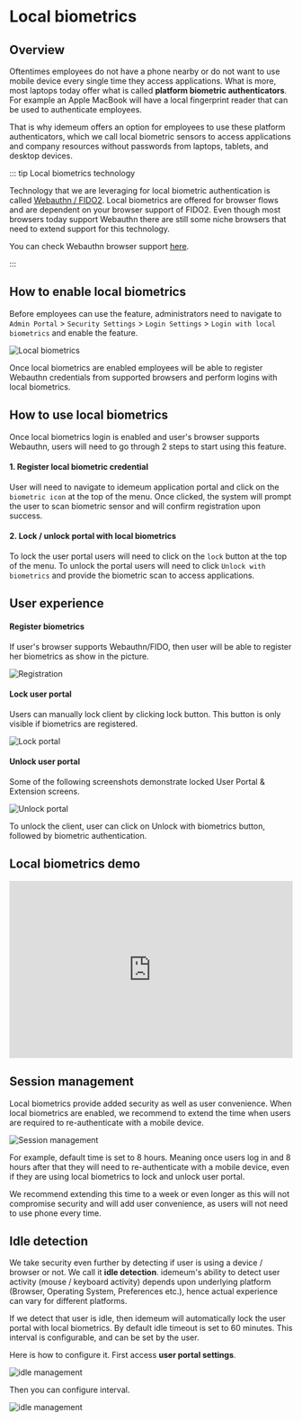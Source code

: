 # Local biometrics
## Overview
Oftentimes employees do not have a phone nearby or do not want to use mobile device every single time they access applications. What is more, most laptops today offer what is called **platform biometric authenticators**. For example an Apple MacBook will have a local fingerprint reader that can be used to authenticate employees.

That is why idemeum offers an option for employees to use these platform authenticators, which we call local biometric sensors to access applications and company resources without passwords from laptops, tablets, and desktop devices.

::: tip Local biometrics technology

Technology that we are leveraging for local biometric authentication is called [Webauthn / FIDO2](https://fidoalliance.org/fido2/fido2-web-authentication-webauthn/). Local biometrics are offered for browser flows and are dependent on your browser support of FIDO2. Even though most browsers today support Webauthn there are still some niche browsers that need to extend support for this technology.

You can check Webauthn browser support [here](https://caniuse.com/?search=webauthn).

:::

## How to enable local biometrics
Before employees can use the feature, administrators need to navigate to `Admin Portal` > `Security Settings` > `Login Settings` > `Login with local biometrics` and enable the feature.

![Local biometrics](./images/local-biometrics.png)

Once local biometrics are enabled employees will be able to register Webauthn credentials from supported browsers and perform logins with local biometrics.

## How to use local biometrics
Once local biometrics login is enabled and user's browser supports Webauthn, users will need to go through 2 steps to start using this feature.

#### 1. Register local biometric credential
User will need to navigate to idemeum application portal and click on the `biometric icon` at the top of the menu. Once clicked, the system will prompt the user to scan biometric sensor and will confirm registration upon success. 

#### 2. Lock / unlock portal with local biometrics
To lock the user portal users will need to click on the `lock` button at the top of the menu. To unlock the portal users will need to click `Unlock with biometrics` and provide the biometric scan to access applications.


## User experience

#### Register biometrics

If user's browser supports Webauthn/FIDO, then user will be able to register her biometrics as show in the picture.

![Registration](./images/local-bio-registration.png)

#### Lock user portal

Users can manually lock client by clicking lock button. This button is only visible if biometrics are registered.

![Lock portal](./images/lock-portal.png)

#### Unlock user portal

Some of the following screenshots demonstrate locked User Portal & Extension screens.

![Unlock portal](./images/unlock-portal.png)

To unlock the client, user can click on Unlock with biometrics button, followed by biometric authentication.

## Local biometrics demo

<div style="position: relative; padding-bottom: 62.5%; height: 0;"><iframe src="https://www.loom.com/embed/ddaf8aff68a4462a9e5c3cbd9cc0e258" frameborder="0" webkitallowfullscreen mozallowfullscreen allowfullscreen style="position: absolute; top: 0; left: 0; width: 100%; height: 100%;"></iframe></div>

## Session management

Local biometrics provide added security as well as user convenience. When local biometrics are enabled, we recommend to extend the time when users are required to re-authenticate with a mobile device.

![Session management](./images/session-management.png)

For example, default time is set to 8 hours. Meaning once users log in and 8 hours after that they will need to re-authenticate with a mobile device, even if they are using local biometrics to lock and unlock user portal.

We recommend extending this time to a week or even longer as this will not compromise security and will add user convenience, as users will not need to use phone every time.

## Idle detection

We take security even further by detecting if user is using a device / browser or not. We call it **idle detection**. idemeum's ability to detect user activity (mouse / keyboard activity) depends upon underlying platform (Browser, Operating System, Preferences etc.), hence actual experience can vary for different platforms.

If we detect that user is idle, then idemeum will automatically lock the user portal with local biometrics. By default idle timeout is set to 60 minutes. This interval is configurable, and can be set by the user.

Here is how to configure it. First access **user portal settings**.

![idle management](./images/idle.png)

Then you can configure interval.

![idle management](./images/idle1.png)




